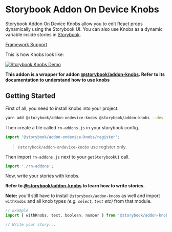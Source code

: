 # Storybook Addon On Device Knobs

Storybook Addon On Device Knobs allow you to edit React props dynamically using the Storybook UI.
You can also use Knobs as a dynamic variable inside stories in [Storybook](https://storybook.js.org).

[Framework Support](https://github.com/storybooks/storybook/blob/master/ADDONS_SUPPORT.md)

This is how Knobs look like:

[![Storybook Knobs Demo](docs/storybook-knobs-example.png)](https://storybooks-official.netlify.com/?knob-Dollars=12.5&knob-Name=Storyteller&knob-Years%20in%20NY=9&knob-background=%23ffff00&knob-Age=70&knob-Items%5B0%5D=Laptop&knob-Items%5B1%5D=Book&knob-Items%5B2%5D=Whiskey&knob-Other%20Fruit=lime&knob-Birthday=1484870400000&knob-Nice=true&knob-Styles=%7B%22border%22%3A%223px%20solid%20%23ff00ff%22%2C%22padding%22%3A%2210px%22%7D&knob-Fruit=apple&selectedKind=Addons%7CKnobs.withKnobs&selectedStory=tweaks%20static%20values&full=0&addons=1&stories=1&panelRight=0&addonPanel=storybooks%2Fstorybook-addon-knobs)

**This addon is a wrapper for addon [@storybook/addon-knobs](https://github.com/storybooks/storybook/blob/master/addons/knobs).
Refer to its documentation to understand how to use knobs**


## Getting Started

First of all, you need to install knobs into your project.

```sh
yarn add @storybook/addon-ondevice-knobs @storybook/addon-knobs --dev
```

Then create a file called `rn-addons.js` in your storybook config.

```js
import '@storybook/addon-ondevice-knobs/register';
```
> `@storybook/addon-ondevice-knobs` use register only.


Then import `rn-addons.js` next to your `getStorybookUI` call.
```js
import './rn-addons';
```

Now, write your stories with knobs.

**Refer to [@storybook/addon-knobs](https://github.com/storybooks/storybook/blob/master/addons/knobs) to learn how to write stories.**

**Note:** you'll still have to install `@storybook/addon-knobs` as well and import `withKnobs` and all knob types _(e.g. `select`, `text` etc)_ from that module.

```js
// Example
import { withKnobs, text, boolean, number } from '@storybook/addon-knobs';

// Write your story...
```
